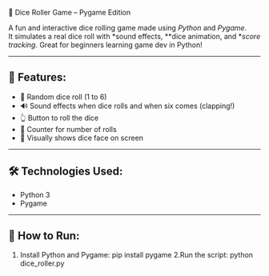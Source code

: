  🎲 Dice Roller Game – Pygame Edition

A fun and interactive dice rolling game made using *Python* and *Pygame*.  
It simulates a real dice roll with *sound effects, **dice animation, and **score tracking*. Great for beginners learning game dev in Python!

---

## 🧠 Features:
- 🎯 Random dice roll (1 to 6)
- 🔊 Sound effects when dice rolls and when six comes (clapping!)
- 👆 Button to roll the dice
- 🧮 Counter for number of rolls
- 🎨 Visually shows dice face on screen

---

## 🛠️ Technologies Used:
- Python 3
- Pygame

---

## 🚀 How to Run:

1. Install Python and Pygame:
   pip install pygame
2.Run the script:
   python dice_roller.py
   
